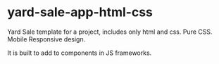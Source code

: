 # yard-sale-app-html-css
Yard Sale template for a project, includes only html and css. Pure CSS.  Mobile Responsive design.

It is built to add to components in JS frameworks. 
